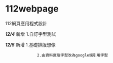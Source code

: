 # 112webpage
112網頁應用程式設計

***12/4*** 新增 1.自訂字型測試

***12/5*** 新增 1.基礎排版想像

                  2.由資料庫端字型改為google端引用字型
